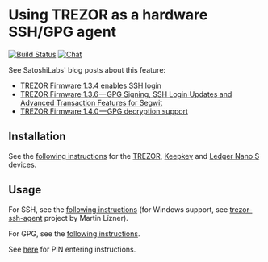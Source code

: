# Using TREZOR as a hardware SSH/GPG agent

[![Build Status](https://travis-ci.org/romanz/trezor-agent.svg?branch=master)](https://travis-ci.org/romanz/trezor-agent)
[![Chat](https://badges.gitter.im/romanz/trezor-agent.svg)](https://gitter.im/romanz/trezor-agent)

See SatoshiLabs' blog posts about this feature:

- [TREZOR Firmware 1.3.4 enables SSH login](https://medium.com/@satoshilabs/trezor-firmware-1-3-4-enables-ssh-login-86a622d7e609)
- [TREZOR Firmware 1.3.6 — GPG Signing, SSH Login Updates and Advanced Transaction Features for Segwit](https://medium.com/@satoshilabs/trezor-firmware-1-3-6-20a7df6e692)
- [TREZOR Firmware 1.4.0 — GPG decryption support](https://www.reddit.com/r/TREZOR/comments/50h8r9/new_trezor_firmware_fidou2f_and_initial_ethereum/d7420q7/)

## Installation

See the [following instructions](INSTALL.md) for the
[TREZOR](https://trezor.io/), [Keepkey](https://www.keepkey.com/) and
[Ledger Nano S](https://www.ledgerwallet.com/products/ledger-nano-s) devices.

## Usage

For SSH, see the [following instructions](README-SSH.md) (for Windows support,
see [trezor-ssh-agent](https://github.com/martin-lizner/trezor-ssh-agent) project by Martin Lízner).

For GPG, see the [following instructions](README-GPG.md).

See [here](https://github.com/romanz/python-trezor#pin-entering) for PIN entering instructions.
